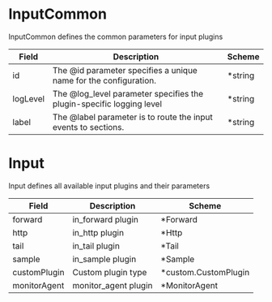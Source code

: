 # InputCommon

InputCommon defines the common parameters for input plugins


| Field | Description | Scheme |
| ----- | ----------- | ------ |
| id | The @id parameter specifies a unique name for the configuration. | *string |
| logLevel | The @log_level parameter specifies the plugin-specific logging level | *string |
| label | The @label parameter is to route the input events to <label> sections. | *string |
# Input

Input defines all available input plugins and their parameters


| Field | Description | Scheme |
| ----- | ----------- | ------ |
| forward | in_forward plugin | *Forward |
| http | in_http plugin | *Http |
| tail | in_tail plugin | *Tail |
| sample | in_sample plugin | *Sample |
| customPlugin | Custom plugin type | *custom.CustomPlugin |
| monitorAgent | monitor_agent plugin | *MonitorAgent |
